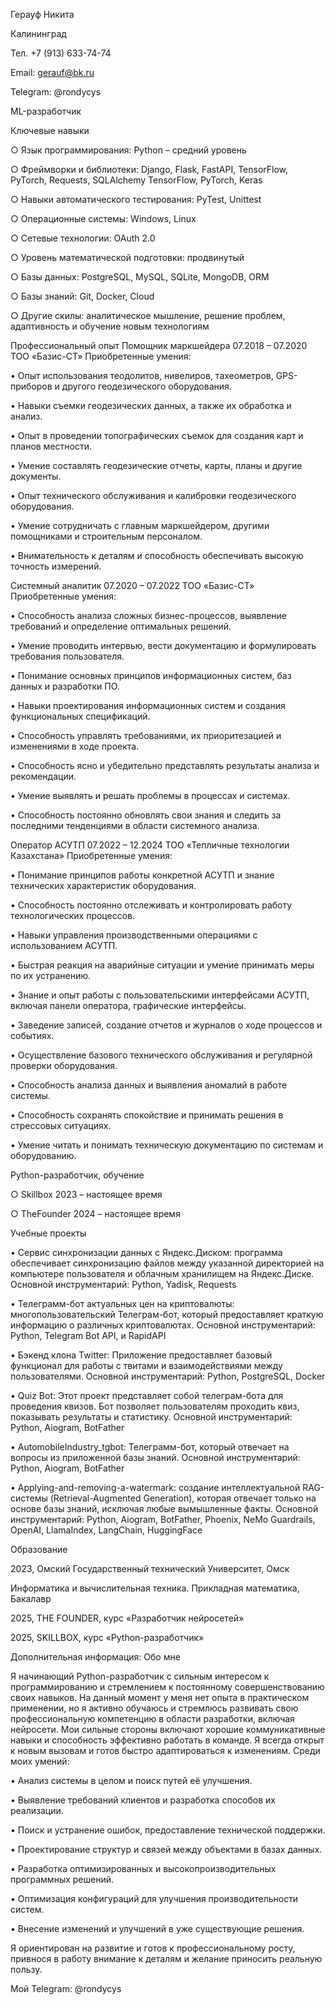 Герауф Никита

Калининград

Тел. +7 (913) 633-74-74

Email: gerauf@bk.ru

Telegram: @rondycys



ML-разработчик




Ключевые навыки

○	Язык программирования: Python – средний уровень

○	Фреймворки и библиотеки: Django, Flask, FastAPI, TensorFlow, PyTorch, Requests, SQLAlchemy
TensorFlow, PyTorch, Keras

○	Навыки автоматического тестирования: PyTest, Unittest
	
○	Операционные системы: Windows, Linux

○	Сетевые технологии: OAuth 2.0

○	Уровень математической подготовки: продвинутый

○	Базы данных: PostgreSQL, MySQL, SQLite, MongoDB, ORM

○	Базы знаний: Git, Docker, Cloud

○	Другие скилы: аналитическое мышление, решение проблем, адаптивность и обучение новым технологиям


Профессиональный опыт
Помощник маркшейдера					07.2018 – 07.2020
ТОО «Базис-СТ»
Приобретенные умения:

•	Опыт использования теодолитов, нивелиров, тахеометров, GPS-приборов и другого геодезического оборудования. 

•	Навыки съемки геодезических данных, а также их обработка и анализ. 

•	Опыт в проведении топографических съемок для создания карт и планов местности. 

•	Умение составлять геодезические отчеты, карты, планы и другие документы. 

•	Опыт технического обслуживания и калибровки геодезического оборудования. 

•	Умение сотрудничать с главным маркшейдером, другими помощниками и строительным персоналом.

•	Внимательность к деталям и способность обеспечивать высокую точность измерений.


Системный аналитик						07.2020 – 07.2022
ТОО «Базис-СТ»
Приобретенные умения:

•	Способность анализа сложных бизнес-процессов, выявление требований и определение оптимальных решений. 

•	Умение проводить интервью, вести документацию и формулировать требования пользователя. 

•	Понимание основных принципов информационных систем, баз данных и разработки ПО. 

•	Навыки проектирования информационных систем и создания функциональных спецификаций.

•	Способность управлять требованиями, их приоритезацией и изменениями в ходе проекта. 

•	Способность ясно и убедительно представлять результаты анализа и рекомендации. 

•	Умение выявлять и решать проблемы в процессах и системах. 

•	Способность постоянно обновлять свои знания и следить за последними тенденциями в области системного анализа.



Оператор АСУТП						07.2022 – 12.2024
ТОО «Тепличные технологии Казахстана»
Приобретенные умения:

•	 Понимание принципов работы конкретной АСУТП и знание технических характеристик оборудования. 

•	Способность постоянно отслеживать и контролировать работу технологических процессов. 

•	Навыки управления производственными операциями с использованием АСУТП. 

•	Быстрая реакция на аварийные ситуации и умение принимать меры по их устранению. 

•	Знание и опыт работы с пользовательскими интерфейсами АСУТП, включая панели оператора, графические интерфейсы. 

•	Заведение записей, создание отчетов и журналов о ходе процессов и событиях. 

•	Осуществление базового технического обслуживания и регулярной проверки оборудования. 

•	Способность анализа данных и выявления аномалий в работе системы. 

•	Способность сохранять спокойствие и принимать решения в стрессовых ситуациях. 

•	Умение читать и понимать техническую документацию по системам и оборудованию.


Python-разработчик, обучение				

○	Skillbox  						2023 – настоящее время

○	TheFounder					2024 – настоящее время

Учебные проекты				


•	Сервис синхронизации данных с Яндекс.Диском: программа обеспечивает синхронизацию файлов между указанной директорией на компьютере пользователя и облачным хранилищем на Яндекс.Диске. 
Основной инструментарий: Python, Yadisk, Requests

•	Телеграмм-бот актуальных цен на криптовалюты: многопользовательский Телеграм-бот, который предоставляет краткую информацию о различных криптовалютах.
Основной инструментарий: Python, Telegram Bot API, и RapidAPI

•	Бэкенд клона Twitter: Приложение предоставляет базовый функционал для работы с твитами и взаимодействиями между пользователями.
Основной инструментарий: Python, PostgreSQL, Docker

•	Quiz Bot: Этот проект представляет собой телеграм-бота для проведения квизов. Бот позволяет пользователям проходить квиз, показывать результаты и статистику.
Основной инструментарий: Python, Aiogram, BotFather

•	AutomobileIndustry_tgbot: Телеграмм-бот, который отвечает на вопросы из приложенной базы знаний.
Основной инструментарий: Python, Aiogram, BotFather

•	Applying-and-removing-a-watermark: создание интеллектуальной RAG-системы (Retrieval-Augmented Generation), которая отвечает только на основе базы знаний, исключая любые вымышленные факты.
Основной инструментарий: Python, Aiogram, BotFather, Phoenix, NeMo Guardrails, OpenAI, LlamaIndex, LangChain, HuggingFace




Образование

2023, Омский Государственный технический Университет, Омск

Информатика и вычислительная техника. Прикладная математика, Бакалавр

2025, THE FOUNDER, курс «Разработчик нейросетей»

2025, SKILLBOX, курс «Python-разработчик»


Дополнительная информация:
Обо мне

Я начинающий Python-разработчик с сильным интересом к программированию и стремлением к постоянному совершенствованию своих навыков. На данный момент у меня нет опыта в практическом применении, но я активно обучаюсь и стремлюсь развивать свою профессиональную компетенцию в области разработки, включая нейросети. Мои сильные стороны включают хорошие коммуникативные навыки и способность эффективно работать в команде. Я всегда открыт к новым вызовам и готов быстро адаптироваться к изменениям.
Среди моих умений:

•	Анализ системы в целом и поиск путей её улучшения.

•	Выявление требований клиентов и разработка способов их реализации.

•	Поиск и устранение ошибок, предоставление технической поддержки.

•	Проектирование структур и связей между объектами в базах данных.

•	Разработка оптимизированных и высокопроизводительных программных решений.

•	Оптимизация конфигураций для улучшения производительности систем.

•	Внесение изменений и улучшений в уже существующие решения.

Я ориентирован на развитие и готов к профессиональному росту, привнося в работу внимание к деталям и желание приносить реальную пользу.

Мой Telegram: @rondycys
